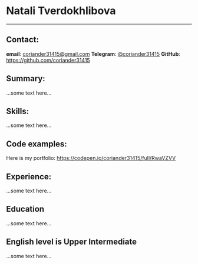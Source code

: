 # Natali Tverdokhlibova
---
## Contact:
__email__: coriander31415@gmail.com
__Telegram__: [@coriander31415](https://t.me/coriander31415)
__GitHub__: https://github.com/coriander31415

## Summary:

...some text here...

## Skills:

...some text here...

## Code examples:

Here is my portfolio: https://codepen.io/coriander31415/full/RwaVZVV

## Experience:

...some text here...

## Education

...some text here...

## English level is Upper Intermediate

...some text here...